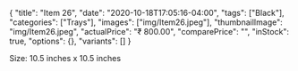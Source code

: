 {
    "title": "Item 26",
    "date": "2020-10-18T17:05:16-04:00",
    "tags": ["Black"],
    "categories": ["Trays"],
    "images": ["img/Item26.jpeg"],
    "thumbnailImage": "img/Item26.jpeg",
    "actualPrice": "₹ 800.00",
    "comparePrice": "",
    "inStock": true,
    "options": {},
    "variants": []
}

Size: 10.5 inches x 10.5 inches